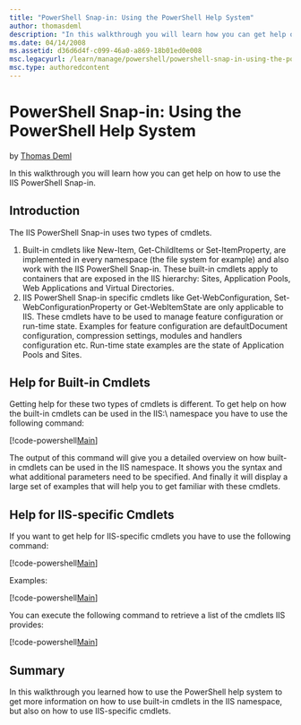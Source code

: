 ```yaml
---
title: "PowerShell Snap-in: Using the PowerShell Help System"
author: thomasdeml
description: "In this walkthrough you will learn how you can get help on how to use the IIS PowerShell Snap-in. Introduction The IIS PowerShell Snap-in uses two types of c..."
ms.date: 04/14/2008
ms.assetid: d36d6d4f-c099-46a0-a869-18b01ed0e008
msc.legacyurl: /learn/manage/powershell/powershell-snap-in-using-the-powershell-help-system
msc.type: authoredcontent
---
```

PowerShell Snap-in: Using the PowerShell Help System
====================
by [Thomas Deml](https://github.com/thomasdeml)

In this walkthrough you will learn how you can get help on how to use the IIS PowerShell Snap-in.

## Introduction

The IIS PowerShell Snap-in uses two types of cmdlets.

1. Built-in cmdlets like New-Item, Get-ChildItems or Set-ItemProperty, are implemented in every namespace (the file system for example) and also work with the IIS PowerShell Snap-in. These built-in cmdlets apply to containers that are exposed in the IIS hierarchy: Sites, Application Pools, Web Applications and Virtual Directories.
2. IIS PowerShell Snap-in specific cmdlets like Get-WebConfiguration, Set-WebConfigurationProperty or Get-WebItemState are only applicable to IIS. These cmdlets have to be used to manage feature configuration or run-time state. Examples for feature configuration are defaultDocument configuration, compression settings, modules and handlers configuration etc. Run-time state examples are the state of Application Pools and Sites.

## Help for Built-in Cmdlets

Getting help for these two types of cmdlets is different. To get help on how the built-in cmdlets can be used in the IIS:\ namespace you have to use the following command:

[!code-powershell[Main](powershell-snap-in-using-the-powershell-help-system/samples/sample1.ps1)]

The output of this command will give you a detailed overview on how built-in cmdlets can be used in the IIS namespace. It shows you the syntax and what additional parameters need to be specified. And finally it will display a large set of examples that will help you to get familiar with these cmdlets.

## Help for IIS-specific Cmdlets

If you want to get help for IIS-specific cmdlets you have to use the following command:

[!code-powershell[Main](powershell-snap-in-using-the-powershell-help-system/samples/sample2.ps1)]

Examples:

[!code-powershell[Main](powershell-snap-in-using-the-powershell-help-system/samples/sample3.ps1)]

You can execute the following command to retrieve a list of the cmdlets IIS provides:

[!code-powershell[Main](powershell-snap-in-using-the-powershell-help-system/samples/sample4.ps1)]

## Summary

In this walkthrough you learned how to use the PowerShell help system to get more information on how to use built-in cmdlets in the IIS namespace, but also on how to use IIS-specific cmdlets.